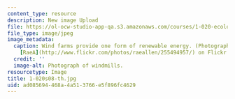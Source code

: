 ```yaml
---
content_type: resource
description: New image Upload
file: https://ol-ocw-studio-app-qa.s3.amazonaws.com/courses/1-020-ecology-ii-engineering-for-sustainability-spring-2008/ad085694468a4a513766e5f896fc4629_1-020s08-th.jpg
file_type: image/jpeg
image_metadata:
  caption: Wind farms provide one form of renewable energy. (Photograph courtesy of
    [RaeA](http://www.flickr.com/photos/raeallen/255494957/) on Flickr.)
  credit: ''
  image-alt: Photograph of windmills.
resourcetype: Image
title: 1-020s08-th.jpg
uid: ad085694-468a-4a51-3766-e5f896fc4629
---
```

